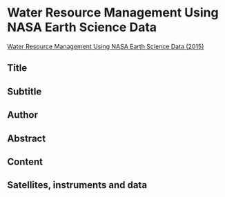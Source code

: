 # Water Resource Management Using NASA Earth Science Data

[Water Resource Management Using NASA Earth Science Data (2015)](https://appliedsciences.nasa.gov/join-mission/training/english/arset-water-resource-management-using-nasa-earth-science-data)


## Title

## Subtitle

## Author

## Abstract

## Content

## Satellites, instruments and data

